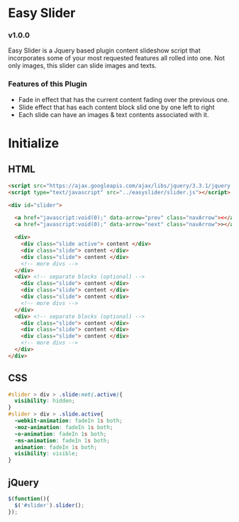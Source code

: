 # Easy Slider
### v1.0.0

Easy Slider is a Jquery based plugin content slideshow script that incorporates some of your most requested features all rolled into one. Not only images, this slider can slide images and texts.

### Features of this Plugin
- Fade in effect that has the current content fading over the previous one.
- Slide effect that has each content block slid one by one left to right
- Each slide can have an images & text contents associated with it.

# Initialize

## HTML

``` html
<script src="https://ajax.googleapis.com/ajax/libs/jquery/3.3.1/jquery.min.js"></script>
<script type="text/javascript" src="../easyslider/slider.js"></script>

<div id="slider">

  <a href="javascript:void(0);" data-arrow="prev" class="navArrow"><</a>
  <a href="javascript:void(0);" data-arrow="next" class="navArrow">></a>

  <div>
    <div class="slide active"> content </div>
    <div class="slide"> content </div>
    <div class="slide"> content </div>
    <!-- more divs -->
  </div>
  <div> <!-- separate blocks (optional) -->
    <div class="slide"> content </div>
    <div class="slide"> content </div>
    <div class="slide"> content </div>
    <!-- more divs -->
  </div>
  <div> <!-- separate blocks (optional) -->
    <div class="slide"> content </div>
    <div class="slide"> content </div>
    <div class="slide"> content </div>
    <!-- more divs -->
  </div>
</div>
```
## CSS

``` css
#slider > div > .slide:not(.active){
  visibility: hidden;
}
#slider > div > .slide.active{
  -webkit-animation: fadeIn 1s both;
  -moz-animation: fadeIn 1s both;
  -o-animation: fadeIn 1s both;
  -ms-animation: fadeIn 1s both;
  animation: fadeIn 1s both;
  visibility: visible;
}
```
## jQuery

``` js
$(function(){
  $('#slider').slider();
});
```
